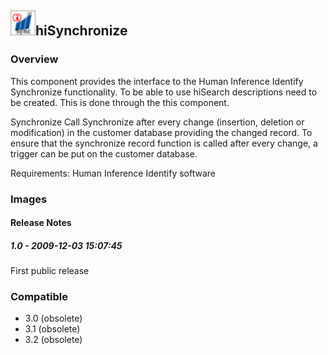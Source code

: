 ## <img src='./logo.jpg' width='40' height='40'>hiSynchronize

### Overview
This component provides the interface to the Human Inference Identify Synchronize functionality. To be able to use hiSearch descriptions need to be created. This is done through the this component.

Synchronize
Call Synchronize after every change (insertion, deletion or modification) in the customer database providing the changed record. To ensure that the synchronize record function is called after every change, a trigger can be put on the customer database.

Requirements: Human Inference Identify software
### Images




#### Release Notes

##### 1.0 - 2009-12-03 15:07:45
First public release
### Compatible
 -  3.0 (obsolete)
 -   3.1 (obsolete)
 -   3.2 (obsolete)